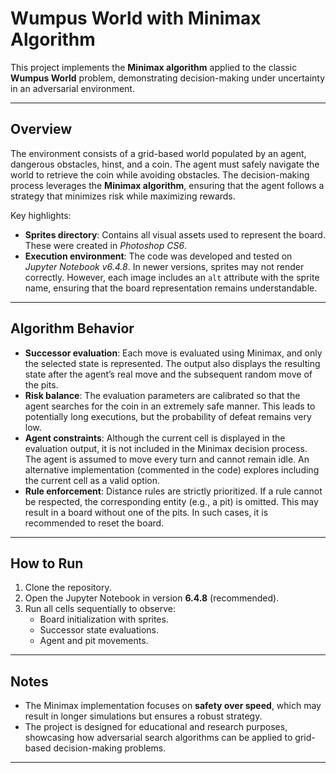 # Wumpus World with Minimax Algorithm

This project implements the **Minimax algorithm** applied to the classic **Wumpus World** problem, demonstrating decision-making under uncertainty in an adversarial environment.

---

## Overview

The environment consists of a grid-based world populated by an agent, dangerous obstacles, hinst, and a coin. The agent must safely navigate the world to retrieve the coin while avoiding obstacles. The decision-making process leverages the **Minimax algorithm**, ensuring that the agent follows a strategy that minimizes risk while maximizing rewards.

Key highlights:
- **Sprites directory**: Contains all visual assets used to represent the board. These were created in *Photoshop CS6*.
- **Execution environment**: The code was developed and tested on *Jupyter Notebook v6.4.8*. In newer versions, sprites may not render correctly. However, each image includes an `alt` attribute with the sprite name, ensuring that the board representation remains understandable.

---

## Algorithm Behavior

- **Successor evaluation**: Each move is evaluated using Minimax, and only the selected state is represented. The output also displays the resulting state after the agent’s real move and the subsequent random move of the pits.
- **Risk balance**: The evaluation parameters are calibrated so that the agent searches for the coin in an extremely safe manner. This leads to potentially long executions, but the probability of defeat remains very low.
- **Agent constraints**: Although the current cell is displayed in the evaluation output, it is not included in the Minimax decision process. The agent is assumed to move every turn and cannot remain idle. An alternative implementation (commented in the code) explores including the current cell as a valid option.
- **Rule enforcement**: Distance rules are strictly prioritized. If a rule cannot be respected, the corresponding entity (e.g., a pit) is omitted. This may result in a board without one of the pits. In such cases, it is recommended to reset the board.

---

## How to Run

1. Clone the repository.
2. Open the Jupyter Notebook in version **6.4.8** (recommended).
3. Run all cells sequentially to observe:
   - Board initialization with sprites.
   - Successor state evaluations.
   - Agent and pit movements.

---

## Notes

- The Minimax implementation focuses on **safety over speed**, which may result in longer simulations but ensures a robust strategy.
- The project is designed for educational and research purposes, showcasing how adversarial search algorithms can be applied to grid-based decision-making problems.

---
